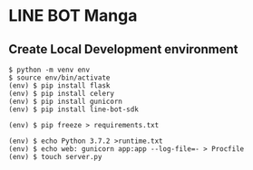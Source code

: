 # LINE BOT Manga

## Create Local Development environment

```shell
$ python -m venv env
$ source env/bin/activate
(env) $ pip install flask
(env) $ pip install celery
(env) $ pip install gunicorn
(env) $ pip install line-bot-sdk

(env) $ pip freeze > requirements.txt

(env) $ echo Python 3.7.2 >runtime.txt
(env) $ echo web: gunicorn app:app --log-file=- > Procfile
(env) $ touch server.py
```